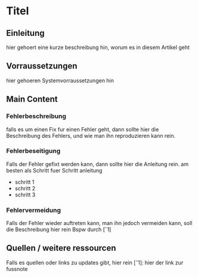 # Titel

## Einleitung

hier gehoert eine kurze beschreibung hin, worum es in diesem Artikel geht

## Vorraussetzungen

hier gehoeren Systemvorraussetzungen hin

## Main Content

### Fehlerbeschreibung

falls es um einen Fix fur einen Fehler geht, dann sollte hier die Beschreibung des Fehlers, und wie man ihn reproduzieren kann rein.

### Fehlerbeseitigung

Falls der Fehler gefixt werden kann, dann sollte hier die Anleitung rein. am besten als Schritt fuer Schritt anleitung
- schritt 1
- schritt 2
- schritt 3

### Fehlervermeidung

Falls der Fehler wieder auftreten kann, man ihn jedoch vermeiden kann, soll die Beschreibung hier rein
Bspw durch [ˆ1]
## Quellen / weitere ressourcen 

Falls es quellen oder links zu updates gibt, hier rein
[ˆ1]: hier der link zur fussnote
